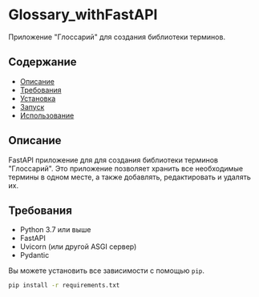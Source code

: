 # Glossary_withFastAPI

Приложение "Глоссарий" для создания библиотеки терминов.

## Содержание

- [Описание](#описание)
- [Требования](#требования)
- [Установка](#установка)
- [Запуск](#запуск)
- [Использование](#использование)

## Описание

FastAPI приложение для для создания библиотеки терминов "Глоссарий". Это приложение позволяет хранить все необходимые термины в одном месте, а также добавлять, редактировать и удалять их.

## Требования

- Python 3.7 или выше
- FastAPI
- Uvicorn (или другой ASGI сервер)
- Pydantic

Вы можете установить все зависимости с помощью `pip`.

```bash
pip install -r requirements.txt